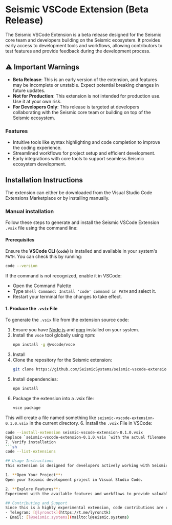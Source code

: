 # Seismic VSCode Extension (Beta Release)

The Seismic VSCode Extension is a beta release designed for the Seismic core team and developers building on the Seismic ecosystem. It provides early access to development tools and workflows, allowing contributors to test features and provide feedback during the development process.

## ⚠️ Important Warnings
- **Beta Release**: This is an early version of the extension, and features may be incomplete or unstable. Expect potential breaking changes in future updates.
- **Not for Production**: This extension is not intended for production use. Use it at your own risk.
- **For Developers Only**: This release is targeted at developers collaborating with the Seismic core team or building on top of the Seismic ecosystem.


### Features
- Intuitive tools like syntax highlighting and code completion to improve the coding experience.
- Streamlined workflows for project setup and efficient development.
- Early integrations with core tools to support seamless Seismic ecosystem development.

## Installation Instructions

The extension can either be downloaded from the Visual Studio Code Extensions Marketplace or by installing manually. 
### Manual installation
Follow these steps to generate and install the Seismic VSCode Extension `.vsix` file using the command line:

#### Prerequisites

Ensure the **VSCode CLI (`code`)** is installed and available in your system's `PATH`. You can check this by running:
  ```sh
  code --version
  ```

If the command is not recognized, enable it in VSCode:
- Open the Command Palette
- Type `Shell Command: Install 'code' command in PATH` and select it.
- Restart your terminal for the changes to take effect.


#### 1. Produce the `.vsix` File

To generate the `.vsix` file from the extension source code:

1. Ensure you have [Node.js](https://nodejs.org/) and [npm](https://www.npmjs.com/) installed on your system.
2. Install the `vsce` tool globally using npm:
   ```sh
   npm install -g @vscode/vsce
3. Install
3. Clone the repository for the Seismic extension:
   ```sh
   git clone https://github.com/SeismicSystems/seismic-vscode-extension.cd seismic-vscode-extension
4. Install dependencies:
   ```sh
   npm install
5. Package the extension into a .vsix file:
   ```sh
   vsce package

This will create a file named something like `seismic-vscode-extension-0.1.0.vsix` in the current directory.
6. Install the `.vsix` File in VSCode:
   ```sh
   code --install-extension seismic-vscode-extension-0.1.0.vsix
Replace `seismic-vscode-extension-0.1.0.vsix `with the actual filename of the .vsix file generated.
7. Verify installation
  ```sh
  code --list-extensions

## Usage Instructions
This extension is designed for developers actively working with Seismic-based tools or contributing to the Seismic ecosystem. To get started after installation,

1. **Open Your Project**:  
   Open your Seismic development project in Visual Studio Code.

2. **Explore Features**:  
   Experiment with the available features and workflows to provide valuable feedback to the team.

## Contributing and Support
Since this is a highly experimental extension, code contributions are currently limited to core Seismic team members. However, we are constantly looking for high-quality feedback from developers. Please send any and all feedback via the following channels:
- Telegram: [@lyronctk](https://t.me/lyronctk)
- Email: [l@seismic.systems](mailto:l@seismic.systems)
